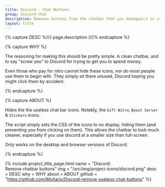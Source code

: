```yaml
---
title: Discord - Chat Buttons
group: discord-chat
description: Removes buttons from the chatbar that you don&apos;t or can&apos;t use, such as &quot;Gift Nitro&quot; &quot;Stickers&quot; or &quot;Boost Server&quot;.
layout: title
---
```


{% capture DESC %}{{ page.description }}{% endcapture %}


{% capture WHY %}
<p>The reasoning for making this should be pretty simple. A clean chatbar, and to say "screw you" to Discord for trying to get you to spend money.</p>

<p>Even those who pay for nitro cannot hide these icons, nor do most people use them to begin with. They simply sit there unused, Discord hoping you might click them by accident.</p>
{% endcapture %}


{% capture ABOUT %}
<p>Hides the the useless chat bar icons. Notebly, the <wbr><code>Gift Nitro</code>, <wbr><code>Boost Server</code> <wbr>& <wbr><code>Stickers</code> <wbr>icons.</p>

<p>The script simply sets the CSS of the icons to no display, hiding them (and preventing you from clicking on them). This allows the chatbar to look much cleaner, especially if you use discord at a smaller size than full-screen.</p>

<p>Only works on the desktop and browser versions of Discord.</p>
{% endcapture %}


{% include project_title_page.html
	name		= "Discord:<br>Remove chatbar buttons"
	img			= "/src/img/project-icons/discord.png"
	desc		= DESC
	why			= WHY
	about 		= ABOUT
	github		= "https://github.com/Multarix/Discord-remove-useless-chat-buttons"
%}
